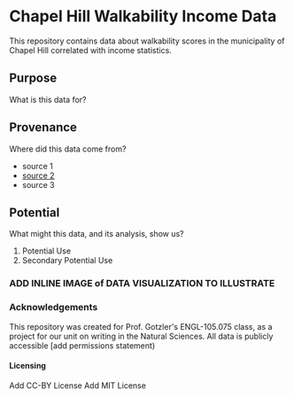# Chapel Hill Walkability Income Data

This repository contains data about walkability scores in the municipality of Chapel Hill correlated with income statistics. 

## Purpose
What is this data for?

## Provenance
Where did this data come from?

- source 1
- [source 2](http://www.google.com)
- source 3

## Potential
What might this data, and its analysis, show us?

1. Potential Use
2. Secondary Potential Use

### ADD INLINE IMAGE of DATA VISUALIZATION TO ILLUSTRATE

### Acknowledgements
This repository was created for Prof. Gotzler's ENGL-105.075 class, as a project for our unit on writing in the Natural Sciences. All data is publicly accessible [add permissions statement)

#### Licensing
Add CC-BY License
Add MIT License 
